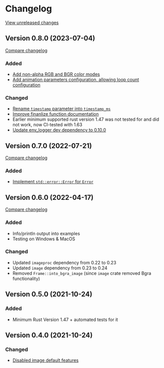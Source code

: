 # Changelog

[View unreleased changes](https://github.com/blaind/webp-animation/compare/v0.8.0...main)

## Version 0.8.0 (2023-07-04)

[Compare changelog](https://github.com/blaind/webp-animation/compare/v0.7.0...v0.8.0)

### Added

- [Add non-alpha RGB and BGR color modes][14]
- [Add animation parameters configuration, allowing loop count configuration][15]

### Changed

- [Rename `timestamp` parameter into `timestamp_ms`][16]
- [Improve finanlize function documentation][17]
- Earlier minimum supported rust version 1.47 was not tested for and did not work, now CI-tested with 1.63
- [Update env_logger dev dependency to 0.10.0][10]

## Version 0.7.0 (2022-07-21)

[Compare changelog](https://github.com/blaind/webp-animation/compare/v0.6.0...v0.7.0)

### Added

- [Implement `std::error::Error` for `Error`][3]

## Version 0.6.0 (2022-04-17)

[Compare changelog](https://github.com/blaind/webp-animation/compare/v0.5.0...v0.6.0)

### Added

- Info/println output into examples
- Testing on Windows & MacOS

### Changed

- Updated `imageproc` dependency from 0.22 to 0.23
- Updated `image` dependency from 0.23 to 0.24
- Removed `Frame::into_bgra_image` (since `image` crate removed Bgra functionality)

## Version 0.5.0 (2021-10-24)

### Added

- Minimum Rust Version 1.47 + automated tests for it

## Version 0.4.0 (2021-10-24)

### Changed

- [Disabled image default features][2]

[2]: https://github.com/blaind/webp-animation/pull/2
[3]: https://github.com/blaind/webp-animation/pull/8
[10]: https://github.com/blaind/webp-animation/pull/10
[14]: https://github.com/blaind/webp-animation/pull/14
[15]: https://github.com/blaind/webp-animation/pull/15
[16]: https://github.com/blaind/webp-animation/pull/16
[17]: https://github.com/blaind/webp-animation/pull/17
